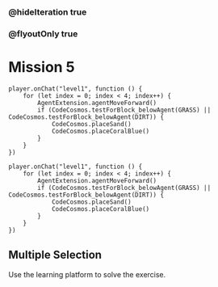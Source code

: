 ### @hideIteration true
### @flyoutOnly true
# Mission 5

```blocks
player.onChat("level1", function () {
    for (let index = 0; index < 4; index++) {
        AgentExtension.agentMoveForward()
        if (CodeCosmos.testForBlock_belowAgent(GRASS) || CodeCosmos.testForBlock_belowAgent(DIRT)) {
            CodeCosmos.placeSand()
            CodeCosmos.placeCoralBlue()
        }
    }
})
```

```template
player.onChat("level1", function () {
    for (let index = 0; index < 4; index++) {
        AgentExtension.agentMoveForward()
        if (CodeCosmos.testForBlock_belowAgent(GRASS) || CodeCosmos.testForBlock_belowAgent(DIRT)) {
            CodeCosmos.placeSand()
            CodeCosmos.placeCoralBlue()
        }
    }
})
```

## Multiple Selection
Use the learning platform to solve the exercise.